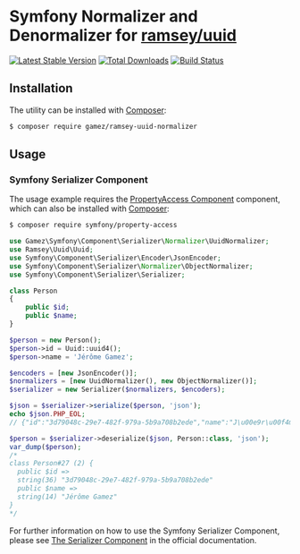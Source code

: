 # Symfony Normalizer and Denormalizer for [ramsey/uuid](https://github.com/ramsey/uuid)

[![Latest Stable Version](https://poser.pugx.org/gamez/ramsey-uuid-normalizer/v/stable)](https://packagist.org/packages/gamez/ramsey-uuid-normalizer)
[![Total Downloads](https://poser.pugx.org/gamez/ramsey-uuid-normalizer/downloads)](https://packagist.org/packages/gamez/ramsey-uuid-normalizer/stats)
[![Build Status](https://travis-ci.org/jeromegamez/ramsey-uuid-normalizer.svg?branch=master)](https://travis-ci.org/jeromegamez/ramsey-uuid-normalizer)

## Installation

The utility can be installed with [Composer]:

```bash
$ composer require gamez/ramsey-uuid-normalizer
```

## Usage

### Symfony Serializer Component

The usage example requires the [PropertyAccess Component] component,
which can also be installed with [Composer]:

```bash
$ composer require symfony/property-access
```

```php
use Gamez\Symfony\Component\Serializer\Normalizer\UuidNormalizer;
use Ramsey\Uuid\Uuid;
use Symfony\Component\Serializer\Encoder\JsonEncoder;
use Symfony\Component\Serializer\Normalizer\ObjectNormalizer;
use Symfony\Component\Serializer\Serializer;

class Person
{
    public $id;
    public $name;
}

$person = new Person();
$person->id = Uuid::uuid4();
$person->name = 'Jérôme Gamez';

$encoders = [new JsonEncoder()];
$normalizers = [new UuidNormalizer(), new ObjectNormalizer()];
$serializer = new Serializer($normalizers, $encoders);

$json = $serializer->serialize($person, 'json');
echo $json.PHP_EOL;
// {"id":"3d79048c-29e7-482f-979a-5b9a708b2ede","name":"J\u00e9r\u00f4me Gamez"}

$person = $serializer->deserialize($json, Person::class, 'json');
var_dump($person);
/*
class Person#27 (2) {
  public $id =>
  string(36) "3d79048c-29e7-482f-979a-5b9a708b2ede"
  public $name =>
  string(14) "Jérôme Gamez"
}
*/
```

For further information on how to use the Symfony Serializer Component,
please see [The Serializer Component] in the official documentation.

[Composer]: https://getcomposer.org
[PropertyAccess Component]: https://github.com/symfony/property-access
[The Serializer Component]: https://symfony.com/doc/current/components/serializer.html 
